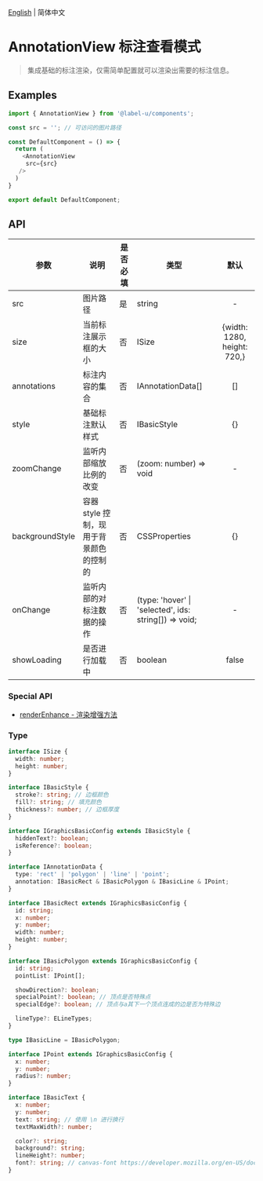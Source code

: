 [English](./annotationView_en-US.md) | 简体中文

# AnnotationView 标注查看模式

> 集成基础的标注渲染，仅需简单配置就可以渲染出需要的标注信息。

## Examples

```ts
import { AnnotationView } from '@label-u/components';

const src = ''; // 可访问的图片路径

const DefaultComponent = () => {
  return (
    <AnnotationView
     src={src}
   />
  )
}

export default DefaultComponent;
```


## API

| 参数            | 说明                                    | 是否必填 | 类型                                                  |            默认             |
| --------------- | --------------------------------------- | -------- | ----------------------------------------------------- | :-------------------------: |
| src             | 图片路径                                | 是       | string                                                |              -              |
| size            | 当前标注展示框的大小                    | 否       | ISize                                                 | {width: 1280, height: 720,} |
| annotations     | 标注内容的集合                          | 否       | IAnnotationData[]                                     |             []              |
| style           | 基础标注默认样式                        | 否       | IBasicStyle                                           |             {}              |
| zoomChange      | 监听内部缩放比例的改变                  | 否       | (zoom: number) => void                                |              -              |
| backgroundStyle | 容器 style 控制，现用于背景颜色的控制的 | 否       | CSSProperties                                         |             {}              |
| onChange        | 监听内部的对标注数据的操作              | 否       | (type: 'hover' \| 'selected', ids: string[]) => void; |              -              |
| showLoading     | 是否进行加载中                          | 否       | boolean                                               |            false            |

### Special API

- [renderEnhance - 渲染增强方法](./renderEnhance.md)

### Type

```ts
interface ISize {
  width: number;
  height: number;
}

interface IBasicStyle {
  stroke?: string; // 边框颜色
  fill?: string; // 填充颜色
  thickness?: number; // 边框厚度
}

interface IGraphicsBasicConfig extends IBasicStyle {
  hiddenText?: boolean; 
  isReference?: boolean;
}

interface IAnnotationData {
  type: 'rect' | 'polygon' | 'line' | 'point';
  annotation: IBasicRect & IBasicPolygon & IBasicLine & IPoint;
}

interface IBasicRect extends IGraphicsBasicConfig {
  id: string;
  x: number;
  y: number;
  width: number;
  height: number;
}

interface IBasicPolygon extends IGraphicsBasicConfig {
  id: string;
  pointList: IPoint[];

  showDirection?: boolean;
  specialPoint?: boolean; // 顶点是否特殊点
  specialEdge?: boolean; // 顶点与a其下一个顶点连成的边是否为特殊边

  lineType?: ELineTypes;
}

type IBasicLine = IBasicPolygon;

interface IPoint extends IGraphicsBasicConfig {
  x: number;
  y: number;
  radius?: number;
}

interface IBasicText {
  x: number;
  y: number;
  text: string; // 使用 \n 进行换行
  textMaxWidth?: number;

  color?: string;
  background?: string;
  lineHeight?: number;
  font?: string; // canvas-font https://developer.mozilla.org/en-US/docs/Web/API/CanvasRenderingContext2D/font
}

```